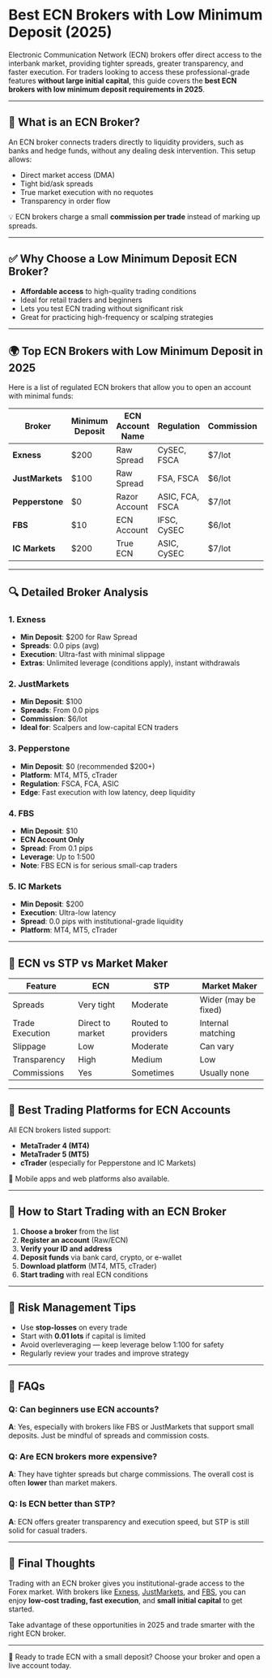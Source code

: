 # Best ECN Brokers with Low Minimum Deposit (2025)

Electronic Communication Network (ECN) brokers offer direct access to the interbank market, providing tighter spreads, greater transparency, and faster execution. For traders looking to access these professional-grade features **without large initial capital**, this guide covers the **best ECN brokers with low minimum deposit requirements in 2025**.

---

## 📘 What is an ECN Broker?

An ECN broker connects traders directly to liquidity providers, such as banks and hedge funds, without any dealing desk intervention. This setup allows:

* Direct market access (DMA)
* Tight bid/ask spreads
* True market execution with no requotes
* Transparency in order flow

💡 ECN brokers charge a small **commission per trade** instead of marking up spreads.

---

## ✅ Why Choose a Low Minimum Deposit ECN Broker?

* **Affordable access** to high-quality trading conditions
* Ideal for retail traders and beginners
* Lets you test ECN trading without significant risk
* Great for practicing high-frequency or scalping strategies

---

## 🌍 Top ECN Brokers with Low Minimum Deposit in 2025

Here is a list of regulated ECN brokers that allow you to open an account with minimal funds:

| Broker          | Minimum Deposit | ECN Account Name | Regulation      | Commission | Affiliate Link                                                                          |
| --------------- | --------------- | ---------------- | --------------- | ---------- | --------------------------------------------------------------------------------------- |
| **Exness**      | \$200           | Raw Spread       | CySEC, FSCA     | \$7/lot    | [Join Exness](https://one.exnesstrack.org/a/english23)                                  |
| **JustMarkets** | \$100           | Raw Spread       | FSA, FSCA       | \$6/lot    | [Join JustMarkets](https://one.justmarkets.link/a/79iqw0j6nj)                           |
| **Pepperstone** | \$0             | Razor Account    | ASIC, FCA, FSCA | \$7/lot    | [Join Pepperstone](https://trk.pepperstonepartners.com/aff_c?offer_id=367&aff_id=33954) |
| **FBS**         | \$10            | ECN Account      | IFSC, CySEC     | \$6/lot    | [Join FBS](https://fbs.partners?ibl=587836&ibp=21398815)                                |
| **IC Markets**  | \$200           | True ECN         | ASIC, CySEC     | \$7/lot    | *Independent Link*                                                                      |

---

## 🔍 Detailed Broker Analysis

### 1. **Exness**

* **Min Deposit**: \$200 for Raw Spread
* **Spreads**: 0.0 pips (avg)
* **Execution**: Ultra-fast with minimal slippage
* **Extras**: Unlimited leverage (conditions apply), instant withdrawals

### 2. **JustMarkets**

* **Min Deposit**: \$100
* **Spreads**: From 0.0 pips
* **Commission**: \$6/lot
* **Ideal for**: Scalpers and low-capital ECN traders

### 3. **Pepperstone**

* **Min Deposit**: \$0 (recommended \$200+)
* **Platform**: MT4, MT5, cTrader
* **Regulation**: FSCA, FCA, ASIC
* **Edge**: Fast execution with low latency, deep liquidity

### 4. **FBS**

* **Min Deposit**: \$10
* **ECN Account Only**
* **Spread**: From 0.1 pips
* **Leverage**: Up to 1:500
* **Note**: FBS ECN is for serious small-cap traders

### 5. **IC Markets**

* **Min Deposit**: \$200
* **Execution**: Ultra-low latency
* **Spread**: 0.0 pips with institutional-grade liquidity
* **Platform**: MT4, MT5, cTrader

---

## 🧪 ECN vs STP vs Market Maker

| Feature         | ECN              | STP                 | Market Maker         |
| --------------- | ---------------- | ------------------- | -------------------- |
| Spreads         | Very tight       | Moderate            | Wider (may be fixed) |
| Trade Execution | Direct to market | Routed to providers | Internal matching    |
| Slippage        | Low              | Moderate            | Can vary             |
| Transparency    | High             | Medium              | Low                  |
| Commissions     | Yes              | Sometimes           | Usually none         |

---

## 💼 Best Trading Platforms for ECN Accounts

All ECN brokers listed support:

* **MetaTrader 4 (MT4)**
* **MetaTrader 5 (MT5)**
* **cTrader** (especially for Pepperstone and IC Markets)

📱 Mobile apps and web platforms also available.

---

## 📘 How to Start Trading with an ECN Broker

1. **Choose a broker** from the list
2. **Register an account** (Raw/ECN)
3. **Verify your ID and address**
4. **Deposit funds** via bank card, crypto, or e-wallet
5. **Download platform** (MT4, MT5, cTrader)
6. **Start trading** with real ECN conditions

---

## 🔐 Risk Management Tips

* Use **stop-losses** on every trade
* Start with **0.01 lots** if capital is limited
* Avoid overleveraging — keep leverage below 1:100 for safety
* Regularly review your trades and improve strategy

---

## 🧠 FAQs

### Q: Can beginners use ECN accounts?

**A**: Yes, especially with brokers like FBS or JustMarkets that support small deposits. Just be mindful of spreads and commission costs.

### Q: Are ECN brokers more expensive?

**A**: They have tighter spreads but charge commissions. The overall cost is often **lower** than market makers.

### Q: Is ECN better than STP?

**A**: ECN offers greater transparency and execution speed, but STP is still solid for casual traders.

---

## 🏁 Final Thoughts

Trading with an ECN broker gives you institutional-grade access to the Forex market. With brokers like [Exness](https://one.exnesstrack.org/a/english23), [JustMarkets](https://one.justmarkets.link/a/79iqw0j6nj), and [FBS](https://fbs.partners?ibl=587836&ibp=21398815), you can enjoy **low-cost trading, fast execution**, and **small initial capital** to get started.

Take advantage of these opportunities in 2025 and trade smarter with the right ECN broker.

---

🔗 Ready to trade ECN with a small deposit? Choose your broker and open a live account today.
